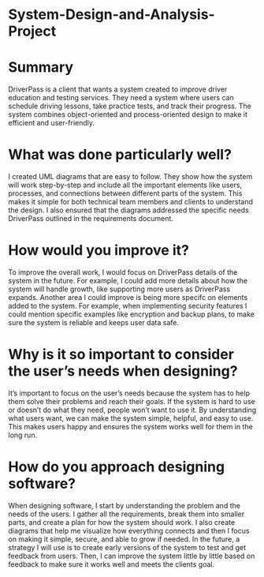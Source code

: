 # System-Design-and-Analysis-Project

# Summary
DriverPass is a client that wants a system created to improve driver education and testing services. They need a system where users can schedule driving lessons, take practice tests, and track their progress. The system combines object-oriented and process-oriented design to make it efficient and user-friendly.

# What was done particularly well?
I created UML diagrams that are easy to follow. They show how the system will work step-by-step and include all the important elements like users, processes, and connections between different parts of the system. This makes it simple for both technical team members and clients to understand the design. I also ensured that the diagrams addressed the specific needs DriverPass outlined in the requirements document.

# How would you improve it?
To improve the overall work, I would focus on DriverPass details of the system in the future. For example, I could add more details about how the system will handle growth, like supporting more users as DriverPass expands. Another area I could improve is being more specifc on elements added to the system. For example, when implementing security features I could mention specific examples like encryption and backup plans, to make sure the system is reliable and keeps user data safe.

# Why is it so important to consider the user’s needs when designing?
It’s important to focus on the user’s needs because the system has to help them solve their problems and reach their goals. If the system is hard to use or doesn’t do what they need, people won’t want to use it. By understanding what users want, we can make the system simple, helpful, and easy to use. This makes users happy and ensures the system works well for them in the long run.

# How do you approach designing software?
When designing software, I start by understanding the problem and the needs of the users. I gather all the requirements, break them into smaller parts, and create a plan for how the system should work. I also create diagrams that help me visualize how everything connects and then I focus on making it simple, secure, and able to grow if needed. In the future, a strategy I will use is to create early versions of the system to test and get feedback from users. Then, I can improve the system little by little based on feedback to make sure it works well and meets the clients goal.
